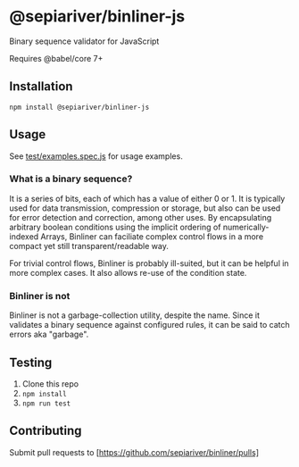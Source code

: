 # @sepiariver/binliner-js

Binary sequence validator for JavaScript

Requires @babel/core 7+

## Installation

```cli
npm install @sepiariver/binliner-js
```

## Usage

See [test/examples.spec.js](test/examples.spec.js) for usage examples.

### What is a binary sequence?

It is a series of bits, each of which has a value of either 0 or 1. It is typically used for data transmission, compression or storage, but also can be used for error detection and correction, among other uses. By encapsulating arbitrary boolean conditions using the implicit ordering of numerically-indexed Arrays, Binliner can faciliate complex control flows in a more compact yet still transparent/readable way.

For trivial control flows, Binliner is probably ill-suited, but it can be helpful in more complex cases. It also allows re-use of the condition state.

### Binliner is not

Binliner is not a garbage-collection utility, despite the name. Since it validates a binary sequence against configured rules, it can be said to catch errors aka "garbage".

## Testing

1. Clone this repo
2. `npm install`
3. `npm run test`

## Contributing

Submit pull requests to [https://github.com/sepiariver/binliner/pulls]
